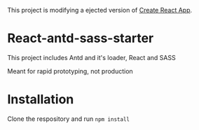 This project is modifying a ejected version of  [Create React App](https://github.com/facebookincubator/create-react-app).

# React-antd-sass-starter

This project includes Antd and it's loader, React and SASS

Meant for rapid prototyping, not production

# Installation

Clone the respository and run `npm install`


